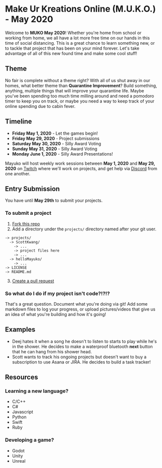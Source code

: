 # Make Ur Kreations Online (M.U.K.O.) - May 2020
Welcome to **MUKO May 2020**! Whether you're home from school or working from home, we all have a lot more free time on our hands in this time of social distancing. This is a great chance to learn something new, or to tackle that project that has been on your mind forever. Let's take advantage of all of this new found time and make some cool stuff!

## Theme
No fair is complete without a theme right? With all of us shut away in our homes, what better theme than **Quarantine Improvement**? Build something, anything, multiple things that will improve your quarantine life. Maybe you've been spending too much time milling around and need a pomodoro timer to keep you on track, or maybe you need a way to keep track of your online spending due to cabin fever.

## Timeline
- **Friday May 1, 2020** - Let the games begin!
- **Friday May 29, 2020** - Project submissions
- **Saturday May 30, 2020** - Silly Award Voting
- **Sunday May 31, 2020** - Silly Award Voting
- **Monday June 1, 2020** - Silly Award Presentations!

Mayuko will host weekly work sessions between **May 1, 2020** and **May 29, 2020** on [Twitch](https://twitch.tv/hellomayuko) where we'll work on projects, and get help via [Discord](https://discordapp.com/invite/bpHFFWx) from one another.

## Entry Submission
You have until **May 29th** to submit your projects.

### To submit a project
1. [Fork this repo](https://help.github.com/en/github/getting-started-with-github/fork-a-repo)
2. Add a directory under the `projects/` directory named after your git user.
```
-> projects/
  -> ScottKwang/
    -> ...
    -> project files here
    -> ...
  -> helloMayuko/
    -> ...
-> LICENSE
-> README.md
```
3. [Create a pull request](https://help.github.com/en/github/collaborating-with-issues-and-pull-requests/creating-a-pull-request-from-a-fork)

### So what do I do if my project isn't code?!?!?
That's a great question. Document what you're doing via git! Add some markdown files to log your progress, or upload pictures/videos that give us an idea of what you're building and how it's going!

## Examples
- Deej hates it when a song he doesn't to listen to starts to play while he's in the shower. He decides to make a waterproof bluetooth **next** button that he can hang from his shower head.
- Scott wants to track his ongoing projects but doesn't want to buy a subscription to use Asana or JIRA. He decides to build a task tracker!

## Resources

### Learning a new language?
- C/C++
- C#
- Javascript
- Python
- Swift
- Ruby

### Developing a game?
- Godot
- Unity
- Unreal
